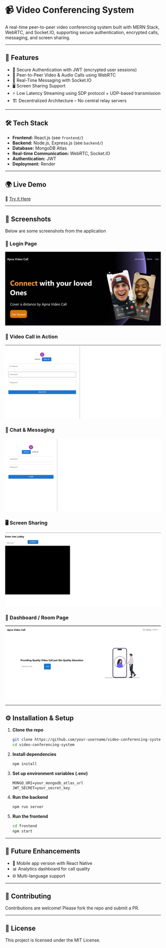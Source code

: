 
# 📹 Video Conferencing System

A real-time peer-to-peer video conferencing system built with MERN Stack, WebRTC, and Socket.IO, supporting secure authentication, encrypted calls, messaging, and screen sharing.

---

## 🚀 Features

- 🔑 Secure Authentication with JWT (encrypted user sessions)
- 🎥 Peer-to-Peer Video & Audio Calls using WebRTC
- 💬 Real-Time Messaging with Socket.IO
- 🖥 Screen Sharing Support
- ⚡ Low Latency Streaming using SDP protocol + UDP-based transmission
- 🏗 Decentralized Architecture – No central relay servers

---

## 🛠 Tech Stack

- **Frontend:** React.js (see `frontend/`)
- **Backend:** Node.js, Express.js (see `backend/`)
- **Database:** MongoDB Atlas
- **Real-time Communication:** WebRTC, Socket.IO
- **Authentication:** JWT
- **Deployment:** Render

---

## 🌍 Live Demo

🔗 [Try it Here](https://video-conferencing-system-ucn1.onrender.com/)

---

## 📸 Screenshots

Below are some screenshots from the application

### 🔑 Login Page
![Login Page](screenshots/Screenshot%202025-08-16%20223536.png)

### 🎥 Video Call in Action
![Video Call](screenshots/Screenshot%202025-08-16%20223602.png)

### 💬 Chat & Messaging
![Chat & Messaging](screenshots/Screenshot%202025-08-16%20223620.png)

### 🖥 Screen Sharing
![Screen Sharing](screenshots/Screenshot%202025-08-16%20223650.png)

### 👥 Dashboard / Room Page
![Dashboard / Room](screenshots/Screenshot%202025-08-16%20223947.png)

---

## ⚙️ Installation & Setup

1. **Clone the repo**

	```sh
	git clone https://github.com/your-username/video-conferencing-system.git
	cd video-conferencing-system
	```

2. **Install dependencies**

	```sh
	npm install
	```

3. **Set up environment variables (.env)**

	```env
	MONGO_URI=your_mongodb_atlas_url
	JWT_SECRET=your_secret_key
	```

4. **Run the backend**

	```sh
	npm run server
	```

5. **Run the frontend**

	```sh
	cd frontend
	npm start
	```

---

## 🔮 Future Enhancements

- 📱 Mobile app version with React Native
- 📊 Analytics dashboard for call quality
- 🌐 Multi-language support

---

## 🤝 Contributing

Contributions are welcome! Please fork the repo and submit a PR.

---

## 📜 License

This project is licensed under the MIT License.


